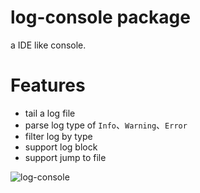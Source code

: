 # log-console package

a IDE like console.

# Features
* tail a log file
* parse log type of `Info`、`Warning`、`Error`
* filter log by type
* support log block
* support jump to file

![log-console](https://cloud.githubusercontent.com/assets/704762/5394431/5354b19e-8178-11e4-883c-bb4b22b6b245.png)
